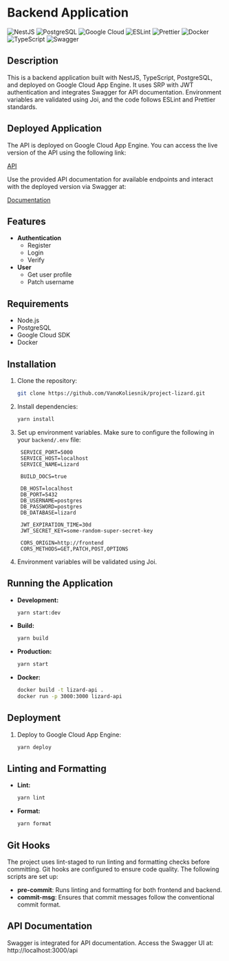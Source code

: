 # Backend Application

![NestJS](https://img.shields.io/badge/NestJS-v10.0.0-E0234E?style=flat-square&logo=nestjs)
![PostgreSQL](https://img.shields.io/badge/PostgreSQL-16.0-336791?style=flat-square&logo=postgresql)
![Google Cloud](https://img.shields.io/badge/Google%20Cloud%20App%20Engine-Deployed-4285F4?style=flat-square&logo=google-cloud)
![ESLint](https://img.shields.io/badge/ESLint-8.42.0-4B32C3?style=flat-square&logo=eslint)
![Prettier](https://img.shields.io/badge/Prettier-3.0.0-F7B93E?style=flat-square&logo=prettier)
![Docker](https://img.shields.io/badge/Docker--2496ED?style=flat-square&logo=docker)
![TypeScript](https://img.shields.io/badge/TypeScript-v5.1.3-007ACC?style=flat-square&logo=typescript)
![Swagger](https://img.shields.io/badge/Swagger--85EA2D?style=flat-square&logo=swagger)

## Description

This is a backend application built with NestJS, TypeScript, PostgreSQL, and deployed on Google Cloud App Engine. It uses SRP with JWT authentication and integrates Swagger for API documentation. Environment variables are validated using Joi, and the code follows ESLint and Prettier standards.

## Deployed Application

The API is deployed on Google Cloud App Engine. You can access the live version of the API using the following link:

[API](https://lizard-438618.lm.r.appspot.com/)

Use the provided API documentation for available endpoints and interact with the deployed version via Swagger at:

[Documentation](https://lizard-438618.lm.r.appspot.com/api)

## Features

- **Authentication**
  - Register
  - Login
  - Verify
- **User**
  - Get user profile
  - Patch username

## Requirements

- Node.js
- PostgreSQL
- Google Cloud SDK
- Docker

## Installation

1. Clone the repository:

   ```bash
   git clone https://github.com/VanoKoliesnik/project-lizard.git
   ```

2. Install dependencies:

   ```bash
   yarn install
   ```

3. Set up environment variables. Make sure to configure the following in your `backend/.env` file:

   ```env
    SERVICE_PORT=5000
    SERVICE_HOST=localhost
    SERVICE_NAME=Lizard

    BUILD_DOCS=true

    DB_HOST=localhost
    DB_PORT=5432
    DB_USERNAME=postgres
    DB_PASSWORD=postgres
    DB_DATABASE=lizard

    JWT_EXPIRATION_TIME=30d
    JWT_SECRET_KEY=some-random-super-secret-key

    CORS_ORIGIN=http://frontend
    CORS_METHODS=GET,PATCH,POST,OPTIONS
   ```

4. Environment variables will be validated using Joi.

## Running the Application

- **Development:**

  ```bash
  yarn start:dev
  ```

- **Build:**

  ```bash
  yarn build
  ```

- **Production:**

  ```bash
  yarn start
  ```

- **Docker:**
  ```bash
  docker build -t lizard-api .
  docker run -p 3000:3000 lizard-api
  ```

## Deployment

1. Deploy to Google Cloud App Engine:
   ```bash
   yarn deploy
   ```

## Linting and Formatting

- **Lint:**

  ```bash
  yarn lint
  ```

- **Format:**
  ```bash
  yarn format
  ```

## Git Hooks

The project uses lint-staged to run linting and formatting checks before committing. Git hooks are configured to ensure code quality. The following scripts are set up:

- **pre-commit**: Runs linting and formatting for both frontend and backend.
- **commit-msg**: Ensures that commit messages follow the conventional commit format.

## API Documentation

Swagger is integrated for API documentation. Access the Swagger UI at: http://localhost:3000/api

